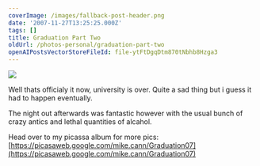 ```yaml
---
coverImage: /images/fallback-post-header.png
date: '2007-11-27T13:25:25.000Z'
tags: []
title: Graduation Part Two
oldUrl: /photos-personal/graduation-part-two
openAIPostsVectorStoreFileId: file-ytFtDgqDtm870tNbhb8Hzga3
---
```


[![](https://lh4.google.com/mike.cann/R0wLbcA26rI/AAAAAAAAEs0/RL9WXF7gGP4/s400/DSC02638.JPG)](https://picasaweb.google.com/mike.cann/Graduation07/photo#5137493840927058610)

Well thats officialy it now, university is over. Quite a sad thing but i guess it had to happen eventually.

<!-- more -->

The night out afterwards was fantastic however with the usual bunch of crazy antics and lethal quantities of alcahol.

Head over to my picassa album for more pics: [https://picasaweb.google.com/mike.cann/Graduation07](https://picasaweb.google.com/mike.cann/Graduation07)
